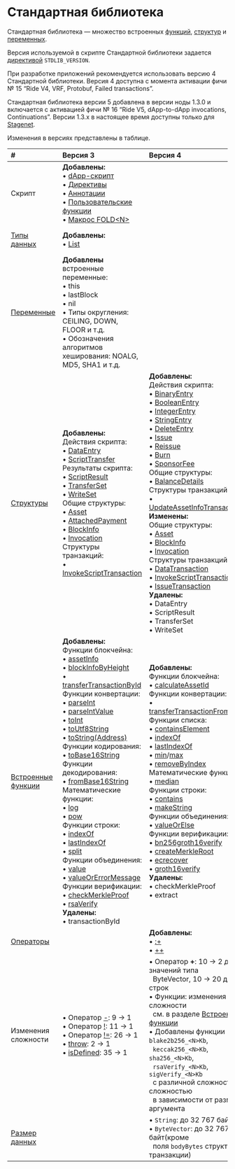 # Стандартная библиотека

Стандартная библиотека — множество встроенных [функций](/ru/ride/functions/built-in-functions/), [структур](/ru/ride/structures/) и [переменных](/ru/ride/variables/built-in-variables).

Версия используемой в скрипте Стандартной библиотеки задается [директивой](/ru/ride/script/directives) `STDLIB_VERSION`.

При разработке приложений рекомендуется использовать версию 4 Стандартной библиотеки. Версия 4 доступна с момента активации фичи №&nbsp;15 “Ride V4, VRF, Protobuf, Failed transactions”.

Стандартная библиотека версии 5 добавлена в версии ноды 1.3.0 и включается с активацией фичи №&nbsp;16 “Ride V5, dApp-to-dApp invocations, Continuations”. Версии 1.3.x в настоящее время доступны только для [Stagenet](/ru/blockchain/blockchain-network/).

Изменения в версиях представлены в таблице.

| # | Версия 3 | Версия 4 | Версия 5 |
| :--- | :--- | :--- | :--- |
| Скрипт | **Добавлены:**<br>• [dApp-скрипт](/ru/ride/script/script-types/dapp-script)<br>• [Директивы](/ru/ride/script/directives)<br>• [Аннотации](/ru/ride/functions/annotations)<br>• [Пользовательские функции](/ru/ride/functions/)<br> • [Макрос FOLD\<N\>](/ru/ride/fold-macro) | | **Добавлены:**<br>• [Вызов dApp из dApp](/ru/ride/advanced/dapp-to-dapp) |
| [Типы данных](/ru/ride/data-types/) | **Добавлены:**<br>• [List](/ru/ride/data-types/list) | | **Добавлены:**<br>• [Any](/ru/ride/v5/data-types/any)<br>• [BigInt](/ru/ride/v5/data-types/bigint) |
| [Переменные](/ru/ride/variables/built-in-variables) | **Добавлены** встроенные переменные:<br>• this<br>• lastBlock<br>• nil<br>• Типы округления: CEILING, DOWN, FLOOR и т.д.<br>• Обозначения алгоритмов хеширования: NOALG, MD5, SHA1 и т.д. | | **Добавлены** [нетерпеливые переменные](/ru/ride/v5/variables/) |
| [Структуры](/ru/ride/structures/) | **Добавлены:**<br>Действия скрипта:<br>• [DataEntry](/ru/ride/structures/script-actions/data-entry)<br>• [ScriptTransfer](/ru/ride/structures/script-actions/script-transfer)<br>Результаты скрипта:<br>• [ScriptResult](/ru/ride/structures/script-results/script-result)<br>• [TransferSet](/ru/ride/structures/script-results/transfer-set)<br>• [WriteSet](/ru/ride/structures/script-results/write-set)<br>Общие структуры:<br>• [Asset](/ru/ride/structures/common-structures/asset)<br>• [AttachedPayment](/ru/ride/structures/common-structures/attached-payment)<br>• [BlockInfo](/ru/ride/structures/common-structures/block-info)<br>• [Invocation](/ru/ride/structures/common-structures/invocation)<br>Структуры транзакций:<br>• [InvokeScriptTransaction](/ru/ride/structures/transaction-structures/invoke-script-transaction) | **Добавлены:**<br>Действия скрипта:<br>• [BinaryEntry](/ru/ride/structures/script-actions/binary-entry)<br>• [BooleanEntry](/ru/ride/structures/script-actions/boolean-entry)<br>• [IntegerEntry](/ru/ride/structures/script-actions/int-entry)<br>• [StringEntry](/ru/ride/structures/script-actions/string-entry)<br>• [DeleteEntry](/ru/ride/structures/script-actions/delete-entry)<br>• [Issue](/ru/ride/structures/script-actions/issue)<br>• [Reissue](/ru/ride/structures/script-actions/reissue)<br>• [Burn](/ru/ride/structures/script-actions/burn)<br>• [SponsorFee](/ru/ride/structures/script-actions/sponsor-fee)<br>Общие структуры:<br>• [BalanceDetails](/ru/ride/structures/common-structures/balance-details)<br>Структуры транзакций:<br>• [UpdateAssetInfoTransaction](/ru/ride/structures/transaction-structures/update-asset-info-transaction)<br>**Изменены:**<br>Общие структуры:<br>• [Asset](/ru/ride/structures/common-structures/asset)<br>• [BlockInfo](/ru/ride/structures/common-structures/block-info)<br>• [Invocation](/ru/ride/structures/common-structures/invocation)<br>Структуры транзакций:<br>• [DataTransaction](/ru/ride/structures/transaction-structures/data-transaction)<br>• [InvokeScriptTransaction](/ru/ride/structures/transaction-structures/invoke-script-transaction)<br>• [IssueTransaction](/ru/ride/structures/transaction-structures/issue-transaction)<br>**Удалены:**<br>• DataEntry<br>• ScriptResult<br>• TransferSet<br>• WriteSet | **Добавлены:**<br>Действия скрипта:<br>• [Lease](/ru/ride/v5/structures/script-actions/lease)<br>• [LeaseCancel](/ru/ride/v5/structures/script-actions/lease-cancel) |
| [Встроенные функции](/ru/ride/functions/built-in-functions/) | **Добавлены:**<br>Функции блокчейна:<br>• [assetInfo](/ru/ride/functions/built-in-functions/blockchain-functions#assetinfo)<br>• [blockInfoByHeight](/ru/ride/functions/built-in-functions/blockchain-functions#blockinfobyheight)<br>• [transferTransactionById](/ru/ride/functions/built-in-functions/blockchain-functions#transfertransactionbyid)<br>Функции конвертации:<br>• [parseInt](/ru/ride/functions/built-in-functions/converting-functions#parse-int)<br>• [parseIntValue](/ru/ride/functions/built-in-functions/converting-functions#parse-int-value)<br>• [toInt](/ru/ride/functions/built-in-functions/converting-functions#toint-bytevector-int)<br>• [toUtf8String](/ru/ride/functions/built-in-functions/converting-functions#toutf8string-bytevector-string)<br>• [toString(Address)](/ru/ride/functions/built-in-functions/converting-functions#tostring-address-string)<br>Функции кодирования:<br>• [toBase16String](/ru/ride/functions/built-in-functions/encoding-functions#to-base-16-string)<br>Функции декодирования:<br>• [fromBase16String](/ru/ride/functions/built-in-functions/decoding-functions#frombase16string-string-bytevector)<br>Математические функции:<br>• [log](/ru/ride/functions/built-in-functions/math-functions#log)<br>• [pow](/ru/ride/functions/built-in-functions/math-functions#pow)<br>Функции строки:<br>• [indexOf](/ru/ride/functions/built-in-functions/string-functions#indexof-string-string-int-unit)<br>• [lastIndexOf](/ru/ride/functions/built-in-functions/string-functions#lastindexof-string-string-int-unit)<br>• [split](/ru/ride/functions/built-in-functions/string-functions#split)<br>Функции объединения:<br>• [value](/ru/ride/functions/built-in-functions/union-functions#value)<br>• [valueOrErrorMessage](/ru/ride/functions/built-in-functions/union-functions#valueorerrormessage-t-unit-string-t)<br>Функции верификации:<br>• [checkMerkleProof](/ru/ride/functions/built-in-functions/verification-functions#checkmerkleproof)<br>• [rsaVerify](/ru/ride/functions/built-in-functions/verification-functions#rsaverify)<br>**Удалены:**<br>• transactionById | **Добавлены:**<br>Функции блокчейна:<br>• [calculateAssetId](/ru/ride/functions/built-in-functions/blockchain-functions#calculateassetid)<br>Функции конвертации:<br>• [transferTransactionFromProto](/ru/ride/functions/built-in-functions/converting-functions#transfertransactionfromproto)<br>Функции списка:<br>• [containsElement](/ru/ride/functions/built-in-functions/list-functions#containselement)<br>• [indexOf](/ru/ride/functions/built-in-functions/list-functions#indexof)<br>• [lastIndexOf](/ru/ride/functions/built-in-functions/list-functions#lastindexof)<br>• [min](/ru/ride/functions/built-in-functions/list-functions#min)/[max](/ru/ride/functions/built-in-functions/list-functions#max)<br>• [removeByIndex](/ru/ride/functions/built-in-functions/list-functions#removeByIndex)<br>Математические функции:<br>• [median](/ru/ride/functions/built-in-functions/math-functions#median)<br>Функции строки:<br>• [contains](/ru/ride/functions/built-in-functions/string-functions#contains-string-string-boolean)<br>• [makeString](/ru/ride/functions/built-in-functions/string-functions#makestring-list-string-string-string)<br>Функции объединения:<br>• [valueOrElse](/ru/ride/functions/built-in-functions/union-functions#valueOrElse)<br>Функции верификации:<br>• [bn256groth16verify](/ru/ride/functions/built-in-functions/verification-functions#bn256groth16verify)<br>• [createMerkleRoot](/ru/ride/functions/built-in-functions/verification-functions#createmerkleroot)<br>• [ecrecover](/ru/ride/functions/built-in-functions/verification-functions#ecrecover)<br>• [groth16verify](/ru/ride/functions/built-in-functions/verification-functions#groth16verify)<br>**Удалены:**<br>• checkMerkleProof<br>• extract | **Добавлены:**<br>Функция вызова dApp из dApp: <br>•&nbsp;[Invoke](/ru/ride/v5/functions/built-in-functions/dapp-to-dapp)<br>Функции блокчейна:<br>•&nbsp;[calculateLeaseId](/ru/ride/v5/functions/built-in-functions/blockchain-functions#calculateleaseid)<br>Функции конвертации:<br>•&nbsp;[parseBigInt](/ru/ride/v5/functions/built-in-functions/converting-functions#parse-bigint)<br>•&nbsp;[parseBigIntValue](/ru/ride/v5/functions/built-in-functions/converting-functions#parse-bigintvalue)<br>•&nbsp;[toBigInt(ByteVector): BigInt](/ru/ride/v5/functions/built-in-functions/converting-functions#to-bigint-bytevector)<br>•&nbsp;[toBigInt(ByteVector, Int, Int): BigInt](/ru/ride/v5/functions/built-in-functions/converting-functions#to-bigint-bytevector-int-int)<br>•&nbsp;[toBigInt(Int): BigInt](/ru/ride/v5/functions/built-in-functions/converting-functions#to-bigint-int)<br>•&nbsp;[toBytesBigInt](/ru/ride/v5/functions/built-in-functions/converting-functions#to-bytes-bigint)<br>•&nbsp;[toInt(BigInt): Int](/ru/ride/v5/functions/built-in-functions/converting-functions#to-int-bigint)<br>•&nbsp;[toStringBigInt(BigInt): String](/ru/ride/v5/functions/built-in-functions/converting-functions#to-string-bigint)<br>Функции списка:<br>•&nbsp;[maxBigInt](/ru/ride/v5/functions/built-in-functions/list-functions#maxbigint)<br>•&nbsp;[minBigInt](/ru/ride/v5/functions/built-in-functions/list-functions#minbigint)<br>Математические функции:<br>•&nbsp;[fractionBigInt](/ru/ride/v5/functions/built-in-functions/math-functions#fractionbigint)<br>•&nbsp;[logBigInt](/ru/ride/v5/functions/built-in-functions/math-functions#logbigint)<br>•&nbsp;[medianBigInt](/ru/ride/v5/functions/built-in-functions/math-functions#medianbigint)<br>•&nbsp;[powBigInt](/ru/ride/v5/functions/built-in-functions/math-functions#powbigint) |
| [Операторы](/ru/ride/operators/) | | **Добавлены:**<br>• [:+](/ru/ride/data-types/list)<br>• [++](/ru/ride/data-types/list) | |
| Изменения сложности | • Оператор [-](/ru/ride/operators/#арифметические-операторы): 9 → 1<br>• Оператор [!](/ru/ride/operators/#унарные-операторы): 11 → 1<br>• Оператор [!=](/ru/ride/operators/#операторы-равенства): 26 → 1<br>• [throw](/ru/ride/functions/built-in-functions/exception-functions): 2 → 1<br>• [isDefined](/ru/ride/functions/built-in-functions/union-functions#isdefined-list-t-unit-boolean): 35 → 1 | • Оператор **+**: 10 → 2 для значений типа<br>&nbsp;&nbsp;ByteVector, 10 → 20 для строк<br>• Функции: изменения сложности<br>&nbsp;&nbsp;см. в разделе [Встроенные функции](/en/ride/functions/built-in-functions/)<br>• Добавлены функции `blake2b256_<N>Kb`,<br>&nbsp;&nbsp;`keccak256_<N>Kb`, `sha256_<N>Kb`,<br>&nbsp;&nbsp;`rsaVerify_<N>Kb`, `sigVerify_<N>Kb`<br>&nbsp;&nbsp;с различной сложностью сложностью<br>&nbsp;&nbsp;в зависимости от размера аргумента | |
| [Размер данных](/ru/ride/limits/) | | • `String`: до 32&nbsp;767 байт<br>• `ByteVector`: до 32&nbsp;767 байт(кроме<br>&nbsp;&nbsp;поля `bodyBytes` структуры транзакции) | |

<!-- br>• [Вычисления с продолжением](/ru/ride/advanced/continuation)-->
<!-- br>Функции [хранилища данных аккаунта](/ru/ride/v5/functions/built-in-functions/account-data-storage-functions):<br>•&nbsp;getBinary(key: String): ByteVector&#124;Unit<br>•&nbsp;getBinaryValue(key: String): ByteVector<br>•&nbsp;getBoolean(key: String): Boolean&#124;Unit<br>•&nbsp;getBooleanValue(key: String): Boolean<br>•&nbsp;getInteger(key: String): Int&#124;Unit<br>•&nbsp;getIntegerValue(key: String): Int<br>•&nbsp;getString(key: String): String&#124;Unit<br>•&nbsp;getStringValue(key: String): String -->